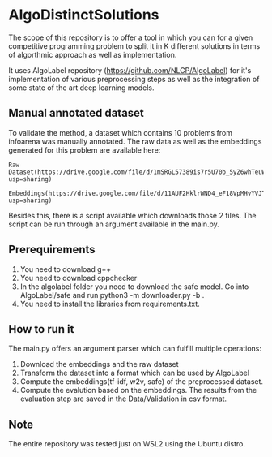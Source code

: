 # AlgoDistinctSolutions

The scope of this repository is to offer a tool in which you can for a given competitive programming problem to split it in K different solutions in terms of algorthmic approach as well as implementation.

It uses AlgoLabel repository (https://github.com/NLCP/AlgoLabel) for it's implementation of various preprocessing steps as well as the integration of some state of the art deep learning models.

## Manual annotated dataset
To validate the method, a dataset which contains 10 problems from infoarena was manually annotated. The raw data as well as the embeddings generated for this problem are available here:

    Raw Dataset(https://drive.google.com/file/d/1mSRGL57389is7r5U70b_5yZ6whTeuWz2/view?usp=sharing)

    Embeddings(https://drive.google.com/file/d/11AUF2HklrWND4_eF18VpMHvYVJTCTyOv/view?usp=sharing)

Besides this, there is a script available which downloads those 2 files. The script can be run through an argument available in the main.py.

## Prerequirements

1. You need to download g++
2. You need to download cppchecker
3. In the algolabel folder you need to download the safe model. Go into AlgoLabel/safe and run python3 -m downloader.py -b .
4. You need to install the libraries from requirements.txt. 

## How to run it

The main.py offers an argument parser which can fulfill multiple operations:
1. Download the embeddings and the raw dataset
2. Transform the dataset into a format which can be used by AlgoLabel
3. Compute the embeddings(tf-idf, w2v, safe) of the preprocessed dataset.
4. Compute the evalution based on the embeddings. The results from the evaluation step are saved in the Data/Validation in csv format.

## Note
The entire repository was tested just on WSL2 using the Ubuntu distro. 





